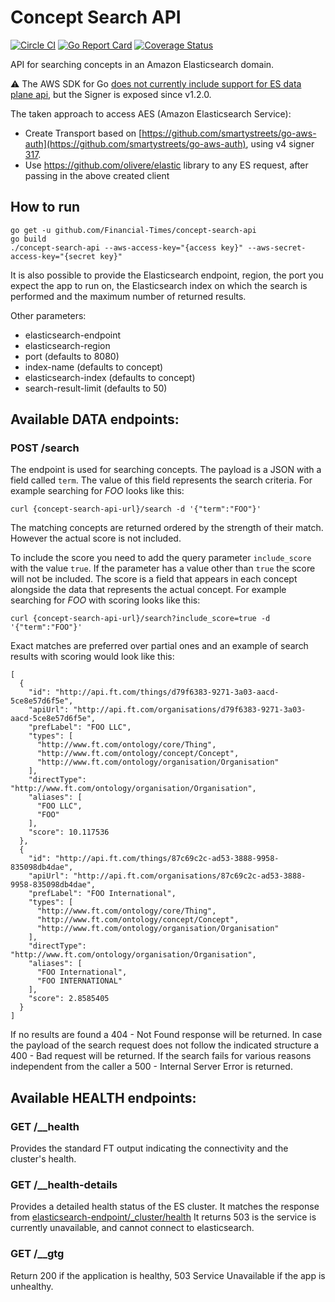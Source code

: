 # Concept Search API

[![Circle CI](https://circleci.com/gh/Financial-Times/concept-search-api/tree/master.png?style=shield)](https://circleci.com/gh/Financial-Times/concept-search-api/tree/master) [![Go Report Card](https://goreportcard.com/badge/github.com/Financial-Times/concept-search-api)](https://goreportcard.com/report/github.com/Financial-Times/concept-search-api) [![Coverage Status](https://coveralls.io/repos/github/Financial-Times/concept-search-api/badge.svg)](https://coveralls.io/github/Financial-Times/concept-search-api)

API for searching concepts in an Amazon Elasticsearch domain.

:warning: The AWS SDK for Go [does not currently include support for ES data plane api](https://github.com/aws/aws-sdk-go/issues/710), but the Signer is exposed since v1.2.0.

The taken approach to access AES (Amazon Elasticsearch Service):
- Create Transport based on [https://github.com/smartystreets/go-aws-auth](https://github.com/smartystreets/go-aws-auth), using v4 signer [317](
).
- Use https://github.com/olivere/elastic library to any ES request, after passing in the above created client

## How to run

```
go get -u github.com/Financial-Times/concept-search-api
go build
./concept-search-api --aws-access-key="{access key}" --aws-secret-access-key="{secret key}"
```
It is also possible to provide the Elasticsearch endpoint, region, the port you expect the app to run on, the Elasticsearch index on which the search is performed and the maximum number of returned results.

Other parameters:
- elasticsearch-endpoint
- elasticsearch-region
- port (defaults to 8080)
- index-name (defaults to concept)
- elasticsearch-index (defaults to concept)
- search-result-limit (defaults to 50)

## Available DATA endpoints:

### POST /search

The endpoint is used for searching concepts. The payload is a JSON with a field called `term`. The value of this field represents the search criteria. For example searching for _FOO_ looks like this:
```
curl {concept-search-api-url}/search -d '{"term":"FOO"}'
```

The matching concepts are returned ordered by the strength of their match. However the actual score is not included.

To include the score you need to add the query parameter `include_score` with the value `true`. If the parameter has a value other than `true` the score will not be included. The score is a field that appears in each concept alongside the data that represents the actual concept. For example searching for _FOO_ with scoring looks like this:
```
curl {concept-search-api-url}/search?include_score=true -d '{"term":"FOO"}'
```

Exact matches are preferred over partial ones and an example of search results with scoring would look like this:
```
[
  {
    "id": "http://api.ft.com/things/d79f6383-9271-3a03-aacd-5ce8e57d6f5e",
    "apiUrl": "http://api.ft.com/organisations/d79f6383-9271-3a03-aacd-5ce8e57d6f5e",
    "prefLabel": "FOO LLC",
    "types": [
      "http://www.ft.com/ontology/core/Thing",
      "http://www.ft.com/ontology/concept/Concept",
      "http://www.ft.com/ontology/organisation/Organisation"
    ],
    "directType": "http://www.ft.com/ontology/organisation/Organisation",
    "aliases": [
      "FOO LLC",
      "FOO"
    ],
    "score": 10.117536
  },
  {
    "id": "http://api.ft.com/things/87c69c2c-ad53-3888-9958-835098db4dae",
    "apiUrl": "http://api.ft.com/organisations/87c69c2c-ad53-3888-9958-835098db4dae",
    "prefLabel": "FOO International",
    "types": [
      "http://www.ft.com/ontology/core/Thing",
      "http://www.ft.com/ontology/concept/Concept",
      "http://www.ft.com/ontology/organisation/Organisation"
    ],
    "directType": "http://www.ft.com/ontology/organisation/Organisation",
    "aliases": [
      "FOO International",
      "FOO INTERNATIONAL"
    ],
    "score": 2.8585405
  }
]
```
If no results are found a 404 - Not Found response will be returned. In case the payload of the search request does not follow the indicated structure a 400 - Bad request will be returned. If the search fails for various reasons independent from the caller a 500 - Internal Server Error is returned. 


## Available HEALTH endpoints:

### GET /__health

Provides the standard FT output indicating the connectivity and the cluster's health.

### GET /__health-details

Provides a detailed health status of the ES cluster.
It matches the response from [elasticsearch-endpoint/_cluster/health](https://www.elastic.co/guide/en/elasticsearch/reference/current/cluster-health.html)
It returns 503 is the service is currently unavailable, and cannot connect to elasticsearch.

### GET /__gtg

Return 200 if the application is healthy, 503 Service Unavailable if the app is unhealthy.
